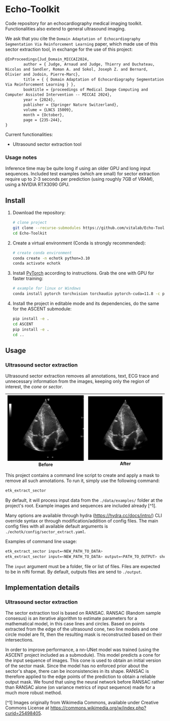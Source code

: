 # Echo-Toolkit

Code repository for an echocardiography medical imaging toolkit.
Functionalities also extend to general ultrasound imaging.

We ask that you cite the `Domain Adaptation of Echocardiography Segmentation Via Reinforcement Learning` paper, which made use of this sector extraction tool, in exchange for the use of this project:

```
@InProceedings{Jud_Domain_MICCAI2024,
        author = { Judge, Arnaud and Judge, Thierry and Duchateau, Nicolas and Sandler, Roman A. and Sokol, Joseph Z. and Bernard, Olivier and Jodoin, Pierre-Marc},
        title = { { Domain Adaptation of Echocardiography Segmentation Via Reinforcement Learning } },
        booktitle = {proceedings of Medical Image Computing and Computer Assisted Intervention -- MICCAI 2024},
        year = {2024},
        publisher = {Springer Nature Switzerland},
        volume = {LNCS 15009},
        month = {October},
        page = {235-244},
}
```

Current functionalities:
- Ultrasound sector extraction tool

### Usage notes
Inference time may be quite long if using an older GPU and long input sequences. 
Included test examples (which are small) for sector extraction require up to 2-3 seconds per prediction (using roughly 7GB of VRAM), using a NVIDIA RTX3090 GPU.

## Install

1. Download the repository:
   ```bash
   # clone project
   git clone --recurse-submodules https://github.com/vitalab/Echo-Toolkit.git
   cd Echo-Toolkit
   ```
2. Create a virtual environment (Conda is strongly recommended):
   ```bash
   # create conda environment
   conda create -n echotk python=3.10
   conda activate echotk
   ```
3. Install [PyTorch](https://pytorch.org/get-started/locally/) according to instructions. Grab the one with GPU for faster training:
   ```bash
   # example for linux or Windows
   conda install pytorch torchvision torchaudio pytorch-cuda=11.8 -c pytorch -c nvidia
   ```
4. Install the project in editable mode and its dependencies, do the same for the ASCENT submodule:
   ```bash
   pip install -e .
   cd ASCENT
   pip install -e .
   cd ..
   ```

## Usage
### Ultrasound sector extraction

Ultrasound sector extraction removes all annotations, text, ECG trace and unnecessary information from the images, 
keeping only the region of interest, the *cone* or *sector*.

|![gif before extraction](./assets/a4c.gif)<br>Before|![gif after extraction](./assets/a4c_masked.gif)<br>After|
|:-:|:-:|


This project contains a command line script to create and apply a mask to remove all such annotations. 
To run it, simply use the following command:

```bash
etk_extract_sector
```

By default, it will process input data from the `./data/examples/` folder at the project's root. 
Example images and sequences are included already [^1].

Many options are available through hydra (https://hydra.cc/docs/intro/) CLI override syntax or 
through modification/addition of config files. 
The main config files with all available default arguments is `./echotk/config/sector_extract.yaml`.

Examples of command line usage:
```bash
etk_extract_sector input=<NEW_PATH_TO_DATA>
etk_extract_sector input=<NEW_PATH_TO_DATA> output=<PATH_TO_OUTPUT> show_result_gifs=True save_metrics=True
```

The `input` argument must be a folder, file or list of files. Files are expected to be in nifti format.
By default, outputs files are send to `./output`.

## Implementation details
### Ultrasound sector extraction

The sector extraction tool is based on RANSAC. RANSAC (Random sample consesus) is an iterative algorithm 
to estimate parameters for a mathematical model, in this case lines and circles.
Based on points extracted from the edge of the ultrasound cone, two line models and one circle model are fit, 
then the resulting mask is reconstructed based on their intersections.

In order to improve performance, a nn-UNet model was trained (using the ASCENT project included as a submodule). 
This model predicts a cone for the input sequence of images. 
This cone is used to obtain an initial version of the sector mask.
Since the model has no enforced prior about the sector's shape, there can be inconsistencies in its shape.
RANSAC is therefore applied to the edge points of the prediction to obtain a reliable output mask.
We found that using the neural network before RANSAC rather than RANSAC alone (on variance metrics of input sequence) 
made for a much more robust method.

[^1] Images originally from Wikimedia Commons, available under Creative Commons License at https://commons.wikimedia.org/w/index.php?curid=25498405.